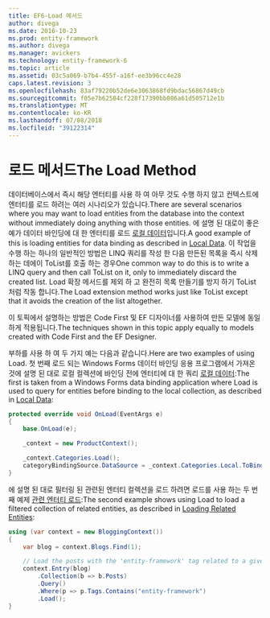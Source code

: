 ```yaml
---
title: EF6-Load 메서드
author: divega
ms.date: 2016-10-23
ms.prod: entity-framework
ms.author: divega
ms.manager: avickers
ms.technology: entity-framework-6
ms.topic: article
ms.assetid: 03c5a069-b7b4-455f-a16f-ee3b96cc4e28
caps.latest.revision: 3
ms.openlocfilehash: 83af79220b52de6e3063868fd9bdac56867d49cb
ms.sourcegitcommit: f05e7b62584cf228f17390bb086a61d505712e1b
ms.translationtype: MT
ms.contentlocale: ko-KR
ms.lasthandoff: 07/08/2018
ms.locfileid: "39122314"
---
```

# <a name="the-load-method"></a><span data-ttu-id="05ecc-102">로드 메서드</span><span class="sxs-lookup"><span data-stu-id="05ecc-102">The Load Method</span></span>
<span data-ttu-id="05ecc-103">데이터베이스에서 즉시 해당 엔터티를 사용 하 여 아무 것도 수행 하지 않고 컨텍스트에 엔터티를 로드 하려는 여러 시나리오가 있습니다.</span><span class="sxs-lookup"><span data-stu-id="05ecc-103">There are several scenarios where you may want to load entities from the database into the context without immediately doing anything with those entities.</span></span> <span data-ttu-id="05ecc-104">에 설명 된 대로이 좋은 예가 데이터 바인딩에 대 한 엔터티를 로드 [로컬 데이터](~/ef6/querying/local-data.md)입니다.</span><span class="sxs-lookup"><span data-stu-id="05ecc-104">A good example of this is loading entities for data binding as described in [Local Data](~/ef6/querying/local-data.md).</span></span> <span data-ttu-id="05ecc-105">이 작업을 수행 하는 하나의 일반적인 방법은 LINQ 쿼리를 작성 한 다음 만든된 목록을 즉시 삭제 하는 데에이 ToList를 호출 하는 경우</span><span class="sxs-lookup"><span data-stu-id="05ecc-105">One common way to do this is to write a LINQ query and then call ToList on it, only to immediately discard the created list.</span></span> <span data-ttu-id="05ecc-106">Load 확장 메서드를 제외 하 고 완전히 목록 만들기를 방지 하기 ToList 처럼 작동 합니다.</span><span class="sxs-lookup"><span data-stu-id="05ecc-106">The Load extension method works just like ToList except that it avoids the creation of the list altogether.</span></span>  

<span data-ttu-id="05ecc-107">이 토픽에서 설명하는 방법은 Code First 및 EF 디자이너를 사용하여 만든 모델에 동일하게 적용됩니다.</span><span class="sxs-lookup"><span data-stu-id="05ecc-107">The techniques shown in this topic apply equally to models created with Code First and the EF Designer.</span></span>  

<span data-ttu-id="05ecc-108">부하를 사용 하 여 두 가지 예는 다음과 같습니다.</span><span class="sxs-lookup"><span data-stu-id="05ecc-108">Here are two examples of using Load.</span></span> <span data-ttu-id="05ecc-109">첫 번째 로드 되는 Windows Forms 데이터 바인딩 응용 프로그램에서 가져온 것에 설명 된 대로 로컬 컬렉션에 바인딩 전에 엔터티에 대 한 쿼리 [로컬 데이터](~/ef6/querying/local-data.md):</span><span class="sxs-lookup"><span data-stu-id="05ecc-109">The first is taken from a Windows Forms data binding application where Load is used to query for entities before binding to the local collection, as described in [Local Data](~/ef6/querying/local-data.md):</span></span>  

``` csharp
protected override void OnLoad(EventArgs e)
{
    base.OnLoad(e);

    _context = new ProductContext();

    _context.Categories.Load();
    categoryBindingSource.DataSource = _context.Categories.Local.ToBindingList();
}
```  

<span data-ttu-id="05ecc-110">에 설명 된 대로 필터링 된 관련된 엔터티 컬렉션을 로드 하려면 로드를 사용 하는 두 번째 예제 [관련 엔터티 로드](~/ef6/querying/related-data.md):</span><span class="sxs-lookup"><span data-stu-id="05ecc-110">The second example shows using Load to load a filtered collection of related entities, as described in [Loading Related Entities](~/ef6/querying/related-data.md):</span></span>  

``` csharp
using (var context = new BloggingContext())
{
    var blog = context.Blogs.Find(1);

    // Load the posts with the 'entity-framework' tag related to a given blog
    context.Entry(blog)
        .Collection(b => b.Posts)
        .Query()
        .Where(p => p.Tags.Contains("entity-framework")
        .Load();
}
```  
